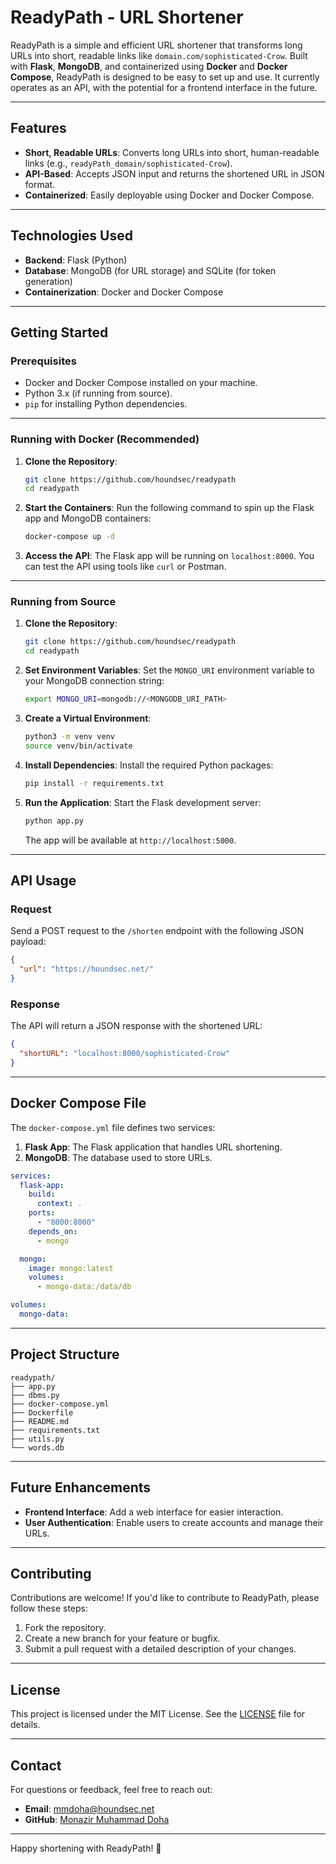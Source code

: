 # ReadyPath - URL Shortener

ReadyPath is a simple and efficient URL shortener that transforms long URLs into short, readable links like `domain.com/sophisticated-Crow`. Built with **Flask**, **MongoDB**, and containerized using **Docker** and **Docker Compose**, ReadyPath is designed to be easy to set up and use. It currently operates as an API, with the potential for a frontend interface in the future.

---

## Features
- **Short, Readable URLs**: Converts long URLs into short, human-readable links (e.g., `readyPath_domain/sophisticated-Crow`).
- **API-Based**: Accepts JSON input and returns the shortened URL in JSON format.
- **Containerized**: Easily deployable using Docker and Docker Compose.

---

## Technologies Used
- **Backend**: Flask (Python)
- **Database**: MongoDB (for URL storage) and SQLite (for token generation)
- **Containerization**: Docker and Docker Compose

---

## Getting Started

### Prerequisites
- Docker and Docker Compose installed on your machine.
- Python 3.x (if running from source).
- `pip` for installing Python dependencies.

---

### Running with Docker (Recommended)

1. **Clone the Repository**:
   ```bash
   git clone https://github.com/houndsec/readypath
   cd readypath
   ```

2. **Start the Containers**:
   Run the following command to spin up the Flask app and MongoDB containers:
   ```bash
   docker-compose up -d
   ```

3. **Access the API**:
   The Flask app will be running on `localhost:8000`. You can test the API using tools like `curl` or Postman.

---

### Running from Source

1. **Clone the Repository**:
   ```bash
   git clone https://github.com/houndsec/readypath
   cd readypath
   ```

2. **Set Environment Variables**:
   Set the `MONGO_URI` environment variable to your MongoDB connection string:
   ```bash
   export MONGO_URI=mongodb://<MONGODB_URI_PATH>
   ```

3. **Create a Virtual Environment**:
   ```bash
   python3 -m venv venv
   source venv/bin/activate
   ```

4. **Install Dependencies**:
   Install the required Python packages:
   ```bash
   pip install -r requirements.txt
   ```

5. **Run the Application**:
   Start the Flask development server:
   ```bash
   python app.py
   ```
   The app will be available at `http://localhost:5000`.

---

## API Usage

### Request
Send a POST request to the `/shorten` endpoint with the following JSON payload:
```json
{
  "url": "https://houndsec.net/"
}
```

### Response
The API will return a JSON response with the shortened URL:
```json
{
  "shortURL": "localhost:8000/sophisticated-Crow"
}
```

---

## Docker Compose File

The `docker-compose.yml` file defines two services:
1. **Flask App**: The Flask application that handles URL shortening.
2. **MongoDB**: The database used to store URLs.

```yaml
services:
  flask-app:
    build:
      context: .
    ports:
      - "8000:8000"
    depends_on:
      - mongo

  mongo:
    image: mongo:latest
    volumes:
      - mongo-data:/data/db

volumes:
  mongo-data:
```

---

## Project Structure
```
readypath/
├── app.py
├── dbms.py
├── docker-compose.yml
├── Dockerfile
├── README.md
├── requirements.txt
├── utils.py
└── words.db
```

---

## Future Enhancements
- **Frontend Interface**: Add a web interface for easier interaction.
- **User Authentication**: Enable users to create accounts and manage their URLs.

---

## Contributing
Contributions are welcome! If you'd like to contribute to ReadyPath, please follow these steps:
1. Fork the repository.
2. Create a new branch for your feature or bugfix.
3. Submit a pull request with a detailed description of your changes.

---

## License
This project is licensed under the MIT License. See the [LICENSE](LICENSE) file for details.

---

## Contact
For questions or feedback, feel free to reach out:
- **Email**: mmdoha@houndsec.net 
- **GitHub**: [Monazir Muhammad Doha](https://github.com/itsmmdoha)

---

Happy shortening with ReadyPath! 🚀

